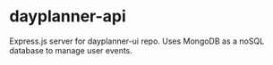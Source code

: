 # dayplanner-api
Express.js server for dayplanner-ui repo.  Uses MongoDB as a noSQL database to manage user events.
